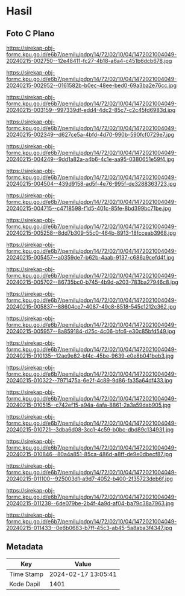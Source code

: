 # Hasil

## Foto C Plano

https://sirekap-obj-formc.kpu.go.id/e6b7/pemilu/pdpr/14/72/02/10/04/1472021004049-20240215-002750--12e48411-fc27-4b18-a6a4-c451b6dcb678.jpg

https://sirekap-obj-formc.kpu.go.id/e6b7/pemilu/pdpr/14/72/02/10/04/1472021004049-20240215-002952--0161582b-b0ec-48ee-bed0-69a3ba2e76cc.jpg

https://sirekap-obj-formc.kpu.go.id/e6b7/pemilu/pdpr/14/72/02/10/04/1472021004049-20240215-003159--997339df-edd4-4dc2-85c7-c2c45fd6983d.jpg

https://sirekap-obj-formc.kpu.go.id/e6b7/pemilu/pdpr/14/72/02/10/04/1472021004049-20240215-002349--d627ce5a-4bfd-4d70-990b-590fcf0729e7.jpg

https://sirekap-obj-formc.kpu.go.id/e6b7/pemilu/pdpr/14/72/02/10/04/1472021004049-20240215-004249--9dd1a82a-a4b6-4c1e-aa95-0380651e59f4.jpg

https://sirekap-obj-formc.kpu.go.id/e6b7/pemilu/pdpr/14/72/02/10/04/1472021004049-20240215-004504--439d9158-ad5f-4e76-995f-de3288363723.jpg

https://sirekap-obj-formc.kpu.go.id/e6b7/pemilu/pdpr/14/72/02/10/04/1472021004049-20240215-004715--c4718598-f1d5-401c-85fe-8bd399bc71be.jpg

https://sirekap-obj-formc.kpu.go.id/e6b7/pemilu/pdpr/14/72/02/10/04/1472021004049-20240215-005258--8dd7b309-55c0-464b-8913-18fcceab3968.jpg

https://sirekap-obj-formc.kpu.go.id/e6b7/pemilu/pdpr/14/72/02/10/04/1472021004049-20240215-005457--a0359de7-b62b-4aab-9137-c686a9cefd4f.jpg

https://sirekap-obj-formc.kpu.go.id/e6b7/pemilu/pdpr/14/72/02/10/04/1472021004049-20240215-005702--86735bc0-b745-4b9d-a203-783ba27946c8.jpg

https://sirekap-obj-formc.kpu.go.id/e6b7/pemilu/pdpr/14/72/02/10/04/1472021004049-20240215-005837--88604ce7-4087-49c8-8518-545c1212c362.jpg

https://sirekap-obj-formc.kpu.go.id/e6b7/pemilu/pdpr/14/72/02/10/04/1472021004049-20240215-005957--8a859184-d25c-4c06-bfc6-e30c85bfd549.jpg

https://sirekap-obj-formc.kpu.go.id/e6b7/pemilu/pdpr/14/72/02/10/04/1472021004049-20240215-010135--12ae9e82-bf4c-45be-9639-e0e8b041beb3.jpg

https://sirekap-obj-formc.kpu.go.id/e6b7/pemilu/pdpr/14/72/02/10/04/1472021004049-20240215-010322--7971475a-6e2f-4c89-9d86-fa35a64df433.jpg

https://sirekap-obj-formc.kpu.go.id/e6b7/pemilu/pdpr/14/72/02/10/04/1472021004049-20240215-010515--c742ef15-a94a-4afa-8861-2a3a59dab905.jpg

https://sirekap-obj-formc.kpu.go.id/e6b7/pemilu/pdpr/14/72/02/10/04/1472021004049-20240215-010721--3dba6d08-3cc1-4c59-b0bc-dbd89c134931.jpg

https://sirekap-obj-formc.kpu.go.id/e6b7/pemilu/pdpr/14/72/02/10/04/1472021004049-20240215-010846--80a4a851-85ca-486d-a8ff-de9e0dbecf87.jpg

https://sirekap-obj-formc.kpu.go.id/e6b7/pemilu/pdpr/14/72/02/10/04/1472021004049-20240215-011100--925003d1-a9d7-4052-b400-2f35723deb6f.jpg

https://sirekap-obj-formc.kpu.go.id/e6b7/pemilu/pdpr/14/72/02/10/04/1472021004049-20240215-011238--6de079be-2b4f-4a9d-af04-ba79c38a7963.jpg

https://sirekap-obj-formc.kpu.go.id/e6b7/pemilu/pdpr/14/72/02/10/04/1472021004049-20240215-011433--0e6b0683-b7ff-45c3-ab45-5a8aba3f4347.jpg


## Metadata

| Key        | Value               |
| ---------- | ------------------- |
| Time Stamp | 2024-02-17 13:05:41 |
| Kode Dapil | 1401                |




